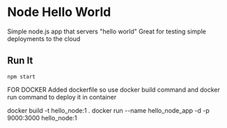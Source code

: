 # Node Hello World
Simple node.js app that servers "hello world"
Great for testing simple deployments to the cloud

## Run It
`npm start`

FOR DOCKER 
Added dockerfile so use docker build command and docker run command to deploy it in container

docker build -t hello_node:1 .
docker run --name hello_node_app -d -p 9000:3000 hello_node:1
